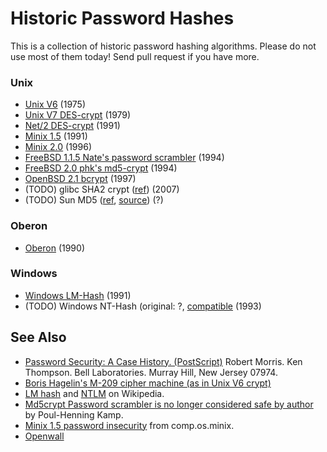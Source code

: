 # Historic Password Hashes

This is a collection of historic password hashing algorithms.
Please do not use most of them today!
Send pull request if you have more. 

### Unix

  * [Unix V6](unix-v6-crypt.c) (1975)
  * [Unix V7 DES-crypt](unix-v7-crypt.c) (1979)
  * [Net/2 DES-crypt](net2-crypt.c) (1991)
  * [Minix 1.5](minix1.5-crypt.c) (1991)
  * [Minix 2.0](minix2.0-pwdauth.c) (1996)
  * [FreeBSD 1.1.5 Nate's password scrambler](freebsd1.1.5-crypt.c) (1994)
  * [FreeBSD 2.0 phk's md5-crypt](freebsd2.0-crypt.c) (1994)
  * [OpenBSD 2.1 bcrypt](openbsd2.1-bcrypt.c) (1997)
  * (TODO) glibc SHA2 crypt ([ref](http://www.akkadia.org/drepper/sha-crypt.html)) (2007)
  * (TODO) Sun MD5 ([ref](http://docs.oracle.com/cd/E19253-01/816-5175/crypt-sunmd5-5/index.html),
	  [source](https://github.com/illumos/illumos-gate/blob/7256a34efe9df75b638b9e812912ef7c5c68e208/usr/src/lib/crypt_modules/sunmd5/sunmd5.c)) (?)

### Oberon

 * [Oberon](oberon.txt) (1990)

### Windows

  * [Windows LM-Hash](winnt-owf.c) (1991)
  * (TODO) Windows NT-Hash (original: ?, [compatible](http://svnweb.freebsd.org/base/head/lib/libcrypt/crypt-nthash.c>) (1993)

## See Also

* [Password Security: A Case History. (PostScript)](http://cm.bell-labs.com/who/dmr/passwd.ps) Robert Morris. Ken Thompson.
  Bell Laboratories. Murray Hill, New Jersey 07974.
* [Boris Hagelin's M-209 cipher machine (as in Unix V6 crypt)](https://en.wikipedia.org/wiki/M-209)
* [LM hash](https://en.wikipedia.org/wiki/LM_hash) and [NTLM](https://en.wikipedia.org/wiki/NTLM) on Wikipedia.
* [Md5crypt Password scrambler is no longer considered safe by author](http://www.freebsd.dk/sagas/md5crypt_eol.html) by Poul-Henning Kamp.
* [Minix 1.5 password insecurity](https://groups.google.com/d/msg/comp.os.minix/pMD8bSKj0TA/7WFOfOJecEIJ) from comp.os.minix.
* [Openwall](http://www.openwall.com/)

